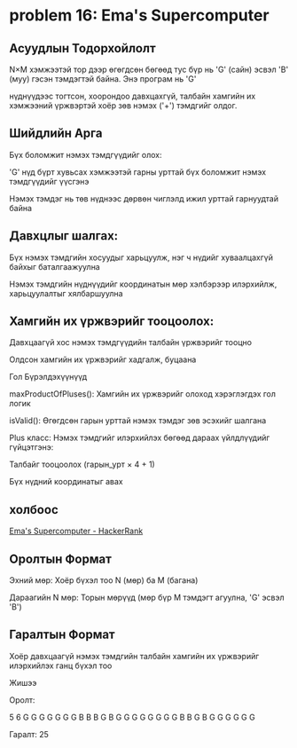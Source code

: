 # problem 16: Ema's Supercomputer

## Асуудлын Тодорхойлолт

N×M хэмжээтэй тор дээр өгөгдсөн бөгөөд тус бүр нь 'G' (сайн) эсвэл 'B' (муу) гэсэн тэмдэгтэй байна. Энэ програм нь 'G' 

нүднүүдээс тогтсон, хоорондоо давхцахгүй, талбайн хамгийн их хэмжээний үржвэртэй хоёр зөв нэмэх ('+') тэмдгийг олдог.

## Шийдлийн Арга

Бүх боломжит нэмэх тэмдгүүдийг олох:

'G' нүд бүрт хувьсах хэмжээтэй гарны урттай бүх боломжит нэмэх тэмдгүүдийг үүсгэнэ

Нэмэх тэмдэг нь төв нүднээс дөрвөн чиглэлд ижил урттай гарнуудтай байна

## Давхцлыг шалгах:

Бүх нэмэх тэмдгийн хосуудыг харьцуулж, нэг ч нүдийг хуваалцахгүй байхыг баталгаажуулна

Нэмэх тэмдгийн нүднүүдийг координатын мөр хэлбэрээр илэрхийлж, харьцуулалтыг хялбаршуулна

## Хамгийн их үржвэрийг тооцоолох:

Давхцаагүй хос нэмэх тэмдгүүдийн талбайн үржвэрийг тооцно

Олдсон хамгийн их үржвэрийг хадгалж, буцаана

Гол Бүрэлдэхүүнүүд

maxProductOfPluses(): Хамгийн их үржвэрийг олоход хэрэглэгдэх гол логик

isValid(): Өгөгдсөн гарын урттай нэмэх тэмдэг зөв эсэхийг шалгана

Plus класс: Нэмэх тэмдгийг илэрхийлэх бөгөөд дараах үйлдлүүдийг гүйцэтгэнэ:

Талбайг тооцоолох (гарын_урт × 4 + 1)

Бүх нүдний координатыг авах

## холбоос

[Ema's Supercomputer - HackerRank](https://www.hackerrank.com/challenges/two-pluses/problem?isFullScreen=true)

## Оролтын Формат

Эхний мөр: Хоёр бүхэл тоо N (мөр) ба M (багана)

Дараагийн N мөр: Торын мөрүүд (мөр бүр M тэмдэгт агуулна, 'G' эсвэл 'B')

## Гаралтын Формат
Хоёр давхцаагүй нэмэх тэмдгийн талбайн хамгийн их үржвэрийг илэрхийлэх ганц бүхэл тоо

Жишээ

Оролт:

5 6
G G G G G G
G B B B G B
G G G G G G
G G B B G B
G G G G G G


Гаралт:
25